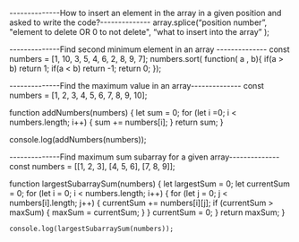 --------------How to insert an element in the array in a given position and asked to write the code?--------------
array.splice(“position number”, "element to delete OR 0 to not delete", “what to insert into the array” );

--------------Find second minimum element in an array --------------
const numbers = [1, 10, 3, 5, 4, 6, 2, 8, 9, 7];
numbers.sort( function( a , b){
    if(a > b) return 1;
    if(a < b) return -1;
    return 0;
});

--------------Find the maximum value in an array--------------
const numbers = [1, 2, 3, 4, 5, 6, 7, 8, 9, 10];

function addNumbers(numbers) {
    let sum = 0;
    for (let i =0; i < numbers.length; i++) {
        sum += numbers[i];
    }
    return sum;
}

console.log(addNumbers(numbers));


--------------Find maximum sum subarray for a given array--------------
const numbers = [[1, 2, 3], [4, 5, 6], [7, 8, 9]];    

function largestSubarraySum(numbers) {
    let largestSum = 0;
    let currentSum = 0;
    for (let i = 0; i < numbers.length; i++) {
        for (let j = 0; j < numbers[i].length; j++) {
        currentSum += numbers[i][j];
        if (currentSum > maxSum) {
            maxSum = currentSum;
        }
        }
        currentSum = 0;
    }
    return maxSum;
    }

    console.log(largestSubarraySum(numbers));
